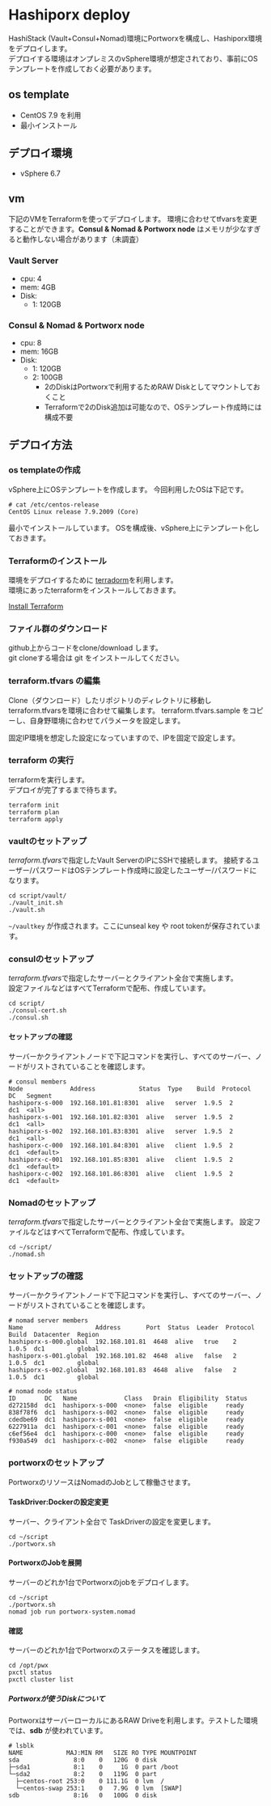 # Hashiporx deploy

HashiStack (Vault+Consul+Nomad)環境にPortworxを構成し、Hashiporx環境をデプロイします。  
デプロイする環境はオンプレミスのvSphere環境が想定されており、事前にOSテンプレートを作成しておく必要があります。

## os template
- CentOS 7.9 を利用
- 最小インストール

## デプロイ環境 
- vSphere 6.7

## vm
下記のVMをTerraformを使ってデプロイします。
環境に合わせてtfvarsを変更することができます。**Consul & Nomad & Portworx node** はメモリが少なすぎると動作しない場合があります（未調査）

### Vault Server
- cpu: 4
- mem: 4GB
- Disk: 
  - 1: 120GB

### Consul & Nomad & Portworx node
- cpu: 8
- mem: 16GB
- Disk: 
  - 1: 120GB
  - 2: 100GB
    - 2のDiskはPortworxで利用するためRAW Diskとしてマウントしておくこと
    - Terraformで2のDisk追加は可能なので、OSテンプレート作成時には構成不要  


## デプロイ方法  

### os templateの作成  
vSphere上にOSテンプレートを作成します。
今回利用したOSは下記です。  

```
# cat /etc/centos-release
CentOS Linux release 7.9.2009 (Core)
```

最小でインストールしています。
OSを構成後、vSphere上にテンプレート化しておきます。  

### Terraformのインストール  
環境をデプロイするために [terradorm](https://www.terraform.io/)を利用します。  
環境にあったterraformをインストールしておきます。  

[Install Terraform](https://learn.hashicorp.com/tutorials/terraform/install-cli)  


### ファイル群のダウンロード  
github上からコードをclone/download します。  
git cloneする場合は git をインストールしてください。  


### terraform.tfvars の編集  
Clone（ダウンロード）したリポジトリのディレクトリに移動しterraform.tfvarsを環境に合わせて編集します。 
terraform.tfvars.sample をコピーし、自身野環境に合わせてパラメータを設定します。  

固定IP環境を想定した設定になっていますので、IPを固定で設定します。  


### terraform の実行  
terraformを実行します。  
デプロイが完了するまで待ちます。

```
terraform init
terraform plan
terraform apply
```

### vaultのセットアップ
*terraform.tfvars*で指定したVault ServerのIPにSSHで接続します。
接続するユーザー/パスワードはOSテンプレート作成時に設定したユーザー/パスワードになります。  

```
cd script/vault/
./vault_init.sh
./vault.sh
```

`~/vaultkey` が作成されます。ここにunseal key や root tokenが保存されています。  

### consulのセットアップ  
*terraform.tfvars*で指定したサーバーとクライアント全台で実施します。  
設定ファイルなどはすべてTerraformで配布、作成しています。

```
cd script/
./consul-cert.sh
./consul.sh
```  

#### セットアップの確認  
サーバーかクライアントノードで下記コマンドを実行し、すべてのサーバー、ノードがリストされていることを確認します。   

```
# consul members
Node             Address            Status  Type    Build  Protocol  DC   Segment
hashiporx-s-000  192.168.101.81:8301  alive   server  1.9.5  2         dc1  <all>
hashiporx-s-001  192.168.101.82:8301  alive   server  1.9.5  2         dc1  <all>
hashiporx-s-002  192.168.101.83:8301  alive   server  1.9.5  2         dc1  <all>
hashiporx-c-000  192.168.101.84:8301  alive   client  1.9.5  2         dc1  <default>
hashiporx-c-001  192.168.101.85:8301  alive   client  1.9.5  2         dc1  <default>
hashiporx-c-002  192.168.101.86:8301  alive   client  1.9.5  2         dc1  <default>
```

### Nomadのセットアップ  
*terraform.tfvars*で指定したサーバーとクライアント全台で実施します。 
設定ファイルなどはすべてTerraformで配布、作成しています。

```
cd ~/script/
./nomad.sh
```

### セットアップの確認  
サーバーかクライアントノードで下記コマンドを実行し、すべてのサーバー、ノードがリストされていることを確認します。   

```
# nomad server members
Name                    Address       Port  Status  Leader  Protocol  Build  Datacenter  Region
hashiporx-s-000.global  192.168.101.81  4648  alive   true    2         1.0.5  dc1         global
hashiporx-s-001.global  192.168.101.82  4648  alive   false   2         1.0.5  dc1         global
hashiporx-s-002.global  192.168.101.83  4648  alive   false   2         1.0.5  dc1         global

# nomad node status
ID        DC   Name             Class   Drain  Eligibility  Status
d272158d  dc1  hashiporx-s-000  <none>  false  eligible     ready
838f78f6  dc1  hashiporx-s-002  <none>  false  eligible     ready
cdedbe69  dc1  hashiporx-s-001  <none>  false  eligible     ready
6227911a  dc1  hashiporx-c-001  <none>  false  eligible     ready
c6ef56e4  dc1  hashiporx-c-000  <none>  false  eligible     ready
f930a549  dc1  hashiporx-c-002  <none>  false  eligible     ready
```

### portworxのセットアップ  
PortworxのリソースはNomadのJobとして稼働させます。  

#### TaskDriver:Dockerの設定変更  
サーバー、クライアント全台で TaskDriverの設定を変更します。  

```
cd ~/script
./portworx.sh
```

#### PortworxのJobを展開
サーバーのどれか1台でPortworxのjobをデプロイします。

```
cd ~/script
./portworx.sh
nomad job run portworx-system.nomad
```

#### 確認  
サーバーのどれか1台でPortworxのステータスを確認します。   

```
cd /opt/pwx
pxctl status
pxctl cluster list
```

##### Portworxが使うDiskについて
PortworxはサーバーローカルにあるRAW Driveを利用します。テストした環境では、**sdb** が使われています。  

```
# lsblk
NAME            MAJ:MIN RM   SIZE RO TYPE MOUNTPOINT
sda               8:0    0   120G  0 disk
├─sda1            8:1    0     1G  0 part /boot
└─sda2            8:2    0   119G  0 part
  ├─centos-root 253:0    0 111.1G  0 lvm  /
  └─centos-swap 253:1    0   7.9G  0 lvm  [SWAP]
sdb               8:16   0   100G  0 disk
```


